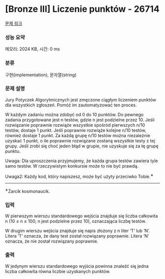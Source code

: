 # [Bronze III] Liczenie punktów - 26714 

[문제 링크](https://www.acmicpc.net/problem/26714) 

### 성능 요약

메모리: 2024 KB, 시간: 0 ms

### 분류

구현(implementation), 문자열(string)

### 문제 설명

<p>Jury Potyczek Algorytmicznych jest zmęczone ciągłym liczeniem punktów dla wszystkich zgłoszeń. Pomóż im zautomatyzować ten proces.</p>

<p>W każdym zadaniu można zdobyć od 0 do 10 punktów. Do pewnego zadania przygotowane jest n testów, gdzie n jest podzielne przez 10. Jeśli rozwiązanie poprawnie rozwiąże wszystkie spośród pierwszych n/10 testów, dostaje 1 punkt. Jeśli poprawnie rozwiąże kolejne n/10 testów, również dostaje 1 punkt. Za każdą grupę n/10 testów można niezależnie uzyskać 1 punkt, o ile poprawnie rozwiązane zostaną wszystkie testy z tej grupy. Jeśli zrobi się choć jeden błąd w grupie, nie uzyskuje się za tę grupę punktu.</p>

<p>Uwaga: Dla uproszczenia przyjmujemy, że każda grupa testów zawiera tyle samo testów. W rzeczywistym konkursie może to nie być prawdą.</p>

<p>Uwaga2: Każdy kod, który napiszesz, może być użyty przeciwko Tobie.<sup>∗</sup></p>

<hr>
<p><sup>∗</sup>Żarcik kosmonaucik.</p>

### 입력 

 <p>W pierwszym wierszu standardowego wejścia znajduje się liczba całkowita n (10 ≤ n ≤ 100; n jest podzielne przez 10), oznaczająca liczbę testów.</p>

<p>W drugim wierszu wejścia znajduje się napis złożony z n liter ‘T’ lub ‘N’. Litera ‘T’ oznacza, że dany test został rozwiązany poprawnie. Litera ‘N’ oznacza, że nie został rozwiązany poprawnie.</p>

### 출력 

 <p>W jedynym wierszu standardowego wyjścia powinna znaleźć się jedna liczba całkowita równa liczbie uzyskanych punktów.</p>

